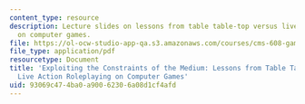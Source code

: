 ```yaml
---
content_type: resource
description: Lecture slides on lessons from table table-top versus live action roleplaying
  on computer games.
file: https://ol-ocw-studio-app-qa.s3.amazonaws.com/courses/cms-608-game-design-spring-2008/93069c474ba0a90062306a08d1cf4afd_MITCMS_608s08_lec34.pdf
file_type: application/pdf
resourcetype: Document
title: 'Exploiting the Constraints of the Medium: Lessons from Table Table-top vs.
  Live Action Roleplaying on Computer Games'
uid: 93069c47-4ba0-a900-6230-6a08d1cf4afd
---
```

